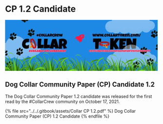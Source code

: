# CP 1.2 Candidate

![](<../../.gitbook/assets/image (1).png>)

## Dog Collar Community Paper (CP) Candidate 1.2

The Dog Collar Community Paper 1.2 candidate was released for the first read by the #CollarCrew community on October 17, 2021.

{% file src="../../.gitbook/assets/Collar CP 1.2.pdf" %}
Dog Collar Community Paper (CP) 1.2 Candidate
{% endfile %}
